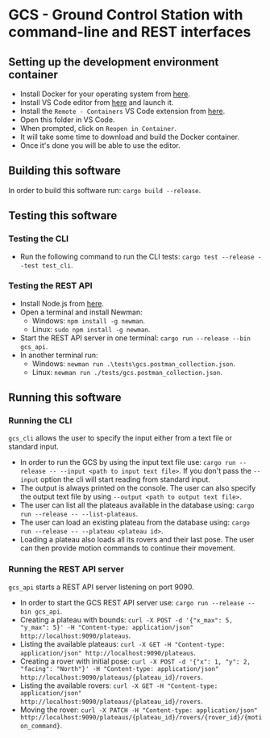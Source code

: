 # GCS - Ground Control Station with command-line and REST interfaces

## Setting up the development environment container
* Install Docker for your operating system from [here](https://www.docker.com/get-started).
* Install VS Code editor from [here](https://code.visualstudio.com/Download) and launch it.
* Install the `Remote - Containers` VS Code extension from [here](https://marketplace.visualstudio.com/items?itemName=ms-vscode-remote.remote-containers).
* Open this folder in VS Code.
* When prompted, click on `Reopen in Container`.
* It will take some time to download and build the Docker container.
* Once it's done you will be able to use the editor.

## Building this software
In order to build this software run: `cargo build --release`.

## Testing this software

### Testing the CLI
* Run the following command to run the CLI tests: `cargo test --release --test test_cli`.

### Testing the REST API
* Install Node.js from [here](https://nodejs.org/en/download/).
* Open a terminal and install Newman:
    * Windows: `npm install -g newman`.
    * Linux: `sudo npm install -g newman`.
* Start the REST API server in one terminal: `cargo run --release --bin gcs_api`.
* In another terminal run:
    * Windows: `newman run .\tests\gcs.postman_collection.json`.
    * Linux: `newman run ./tests/gcs.postman_collection.json`.

## Running this software

### Running the CLI
`gcs_cli` allows the user to specify the input either from a text file or standard input.
* In order to run the GCS by using the input text file use: `cargo run --release -- --input <path to input text file>`. If you don't pass the `--input` option the cli will start reading from standard input.
* The output is always printed on the console. The user can also specify the output text file by using `--output <path to output text file>`.
* The user can list all the plateaus available in the database using: `cargo run --release -- --list-plateaus`.
* The user can load an existing plateau from the database using: `cargo run --release -- --plateau <plateau id>`.
* Loading a plateau also loads all its rovers and their last pose. The user can then provide motion commands to continue their movement.

### Running the REST API server
`gcs_api` starts a REST API server listening on port 9090.
* In order to start the GCS REST API server use: `cargo run --release --bin gcs_api`.
* Creating a plateau with bounds: `curl -X POST -d '{"x_max": 5, "y_max": 5}' -H "Content-type: application/json" http://localhost:9090/plateaus`.
* Listing the available plateaus: `curl -X GET -H "Content-type: application/json" http://localhost:9090/plateaus`.
* Creating a rover with initial pose: `curl -X POST -d '{"x": 1, "y": 2, "facing": "North"}' -H "Content-type: application/json" http://localhost:9090/plateaus/{plateau_id}/rovers`.
* Listing the available rovers: `curl -X GET -H "Content-type: application/json" http://localhost:9090/plateaus/{plateau_id}/rovers`.
* Moving the rover: `curl -X PATCH -H "Content-type: application/json" http://localhost:9090/plateaus/{plateau_id}/rovers/{rover_id}/{motion_command}`.
